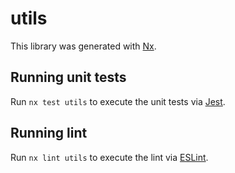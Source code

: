 # utils

This library was generated with [Nx](https://nx.dev).

## Running unit tests

Run `nx test utils` to execute the unit tests via [Jest](https://jestjs.io).

## Running lint

Run `nx lint utils` to execute the lint via [ESLint](https://eslint.org/).
